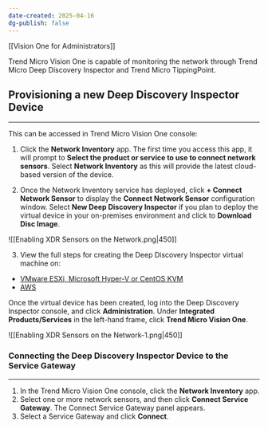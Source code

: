 ```yaml
---
date-created: 2025-04-16
dg-publish: false
---
```

[[Vision One for Administrators]]

Trend Micro Vision One is capable of monitoring the network through Trend Micro Deep Discovery Inspector and Trend Micro TippingPoint.
## Provisioning a new Deep Discovery Inspector Device
---
This can be accessed in Trend Micro Vision One console:

1. Click the **Network Inventory** app. The first time you access this app, it will prompt to **Select the product or service to use to connect network sensors**. Select **Network Inventory** as this will provide the latest cloud-based version of the device.

2. Once the Network Inventory service has deployed, click **+ Connect Network Sensor** to display the **Connect Network Sensor** configuration window. Select **New Deep Discovery Inspector** if you plan to deploy the virtual device in your on-premises environment and click to **Download Disc Image**.

![[Enabling XDR Sensors on the Network.png|450]]

3. View the full steps for creating the Deep Discovery Inspector virtual machine on:

- [VMware ESXi, Microsoft Hyper-V or CentOS KVM](https://docs.trendmicro.com/en-us/enterprise/trend-micro-vision-one/networksecurityopera/network-inventory/connecting-and-deplo/deploying-a-deep-dis.aspx)
- [AWS](https://docs.trendmicro.com/en-us/enterprise/trend-micro-vision-one/networksecurityopera/network-inventory/connecting-and-deplo/deploying-a-deep-dis_001.aspx) 

Once the virtual device has been created, log into the Deep Discovery Inspector console, and click **Administration**. Under **Integrated Products/Services** in the left-hand frame, click **Trend Micro Vision One**.

![[Enabling XDR Sensors on the Network-1.png|450]]
### Connecting the Deep Discovery Inspector Device to the Service Gateway
---
1. In the Trend Micro Vision One console, click the **Network Inventory** app.
2. Select one or more network sensors, and then click **Connect Service Gateway**. The Connect Service Gateway panel appears.
3. Select a Service Gateway and click **Connect**.



